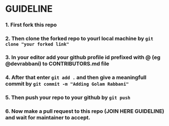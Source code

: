 # GUIDELINE

### 1. First fork this repo
### 2. Then clone the forked repo to yourl local machine by `git clone "your forked link"`
### 3. In your editor add your github profile id prefixed with @ (eg @devrabbani) to CONTRIBUTORS.md file 
### 4. After that enter `git add .` and then give a meaningfull commit by `git commit -m "Adding Golam Rabbani"`
### 5. Then push your repo to your github by `git push`
### 6. Now make a pull request to this repo (JOIN HERE GUIDELINE) and wait for maintainer to accept.
